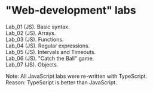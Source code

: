 # "Web-development" labs

Lab_01 (JS). Basic syntax.<br>
Lab_02 (JS). Arrays.<br>
Lab_03 (JS). Functions.<br>
Lab_04 (JS). Regular expressions.<br>
Lab_05 (JS). Intervals and Timeouts.<br>
Lab_06 (JS). "Catch the Ball" game.<br>
Lab_07 (JS). Objects.

Note: All JavaScript labs were re-written with TypeScript.<br>
Reason: TypeScript is better than JavaScript.
